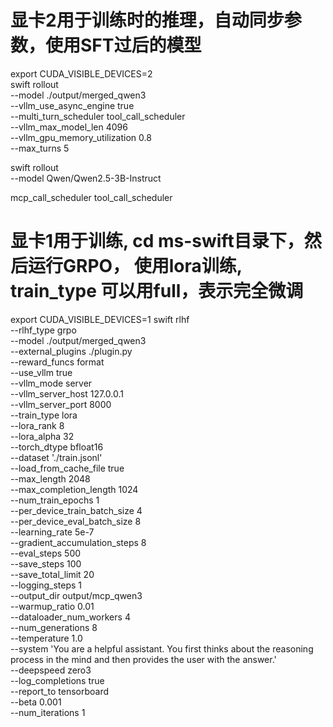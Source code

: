# 显卡2用于训练时的推理，自动同步参数，使用SFT过后的模型
export CUDA_VISIBLE_DEVICES=2 \
swift rollout \
    --model ./output/merged_qwen3 \
    --vllm_use_async_engine true \
    --multi_turn_scheduler tool_call_scheduler \
    --vllm_max_model_len 4096 \
    --vllm_gpu_memory_utilization 0.8 \
    --max_turns 5

swift rollout \
    --model Qwen/Qwen2.5-3B-Instruct

mcp_call_scheduler
tool_call_scheduler

# 显卡1用于训练, cd ms-swift目录下，然后运行GRPO， 使用lora训练, train_type 可以用full，表示完全微调
export CUDA_VISIBLE_DEVICES=1
swift rlhf \
    --rlhf_type grpo \
    --model ./output/merged_qwen3 \
    --external_plugins ./plugin.py \
    --reward_funcs format \
    --use_vllm true \
    --vllm_mode server \
    --vllm_server_host 127.0.0.1 \
    --vllm_server_port 8000 \
    --train_type lora \
    --lora_rank 8 \
    --lora_alpha 32 \
    --torch_dtype bfloat16 \
    --dataset './train.jsonl' \
    --load_from_cache_file true \
    --max_length 2048 \
    --max_completion_length 1024 \
    --num_train_epochs 1 \
    --per_device_train_batch_size 4 \
    --per_device_eval_batch_size 8 \
    --learning_rate 5e-7 \
    --gradient_accumulation_steps 8 \
    --eval_steps 500 \
    --save_steps 100 \
    --save_total_limit 20 \
    --logging_steps 1 \
    --output_dir output/mcp_qwen3 \
    --warmup_ratio 0.01 \
    --dataloader_num_workers 4 \
    --num_generations 8 \
    --temperature 1.0 \
    --system 'You are a helpful assistant. You first thinks about the reasoning process in the mind and then provides the user with the answer.' \
    --deepspeed zero3 \
    --log_completions true \
    --report_to tensorboard \
    --beta 0.001 \
    --num_iterations 1